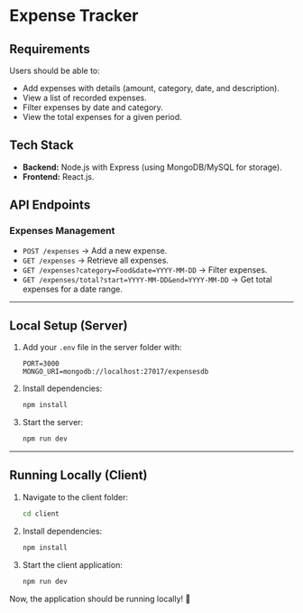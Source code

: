 # Expense Tracker

## Requirements

Users should be able to:

- Add expenses with details (amount, category, date, and description).
- View a list of recorded expenses.
- Filter expenses by date and category.
- View the total expenses for a given period.

## Tech Stack

- **Backend:** Node.js with Express (using MongoDB/MySQL for storage).
- **Frontend:** React.js.

## API Endpoints

### Expenses Management

- `POST /expenses` → Add a new expense.
- `GET /expenses` → Retrieve all expenses.
- `GET /expenses?category=Food&date=YYYY-MM-DD` → Filter expenses.
- `GET /expenses/total?start=YYYY-MM-DD&end=YYYY-MM-DD` → Get total expenses for a date range.

---

## Local Setup (Server)

1. Add your `.env` file in the server folder with:
   ```env
   PORT=3000
   MONGO_URI=mongodb://localhost:27017/expensesdb
   ```
2. Install dependencies:
   ```sh
   npm install
   ```
3. Start the server:
   ```sh
   npm run dev
   ```

---

## Running Locally (Client)

1. Navigate to the client folder:
   ```sh
   cd client
   ```
2. Install dependencies:
   ```sh
   npm install
   ```
3. Start the client application:
   ```sh
   npm run dev
   ```

Now, the application should be running locally! 🎉

